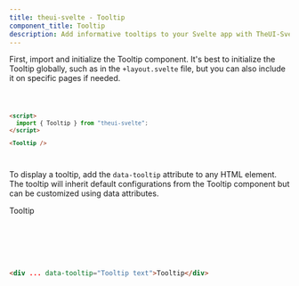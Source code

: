 ```yaml
---
title: theui-svelte - Tooltip
component_title: Tooltip
description: Add informative tooltips to your Svelte app with TheUI-Svelte's Tooltip component, providing users with contextual information.
---
```


<script lang="ts">
  import type { PageData } from "./$types";
  import DocContainer from "$lib/ui/doc/Container.svelte";
  import Head from "$lib/ui/doc/Head.svelte";
  import Block from "$lib/ui/doc/Block.svelte";
  import Code from "$lib/ui/doc/Code.svelte";
  import DataTable from "$lib/ui/doc/DataTable.svelte";
  import Example from "$lib/ui/doc/Example.svelte";
  import { Tooltip } from "theui-svelte";
  import { processID } from "$lib";

  export let data: PageData;
</script>

<DocContainer>
  <Head title="Tooltip" text="The Tooltip component provides a way to display informative text when users hover over or click on an element. It supports various positions, animations, and can be globally initialized or used on specific pages."/>
  <Block title="Setup">
  <p class="not-prose">First, import and initialize the Tooltip component. It's best to initialize the Tooltip globally, such as in the <code>+layout.svelte</code> file, but you can also include it on specific pages if needed.</p>
<Code title="Import">

```html
<script>
  import { Tooltip } from "theui-svelte";
</script>

<Tooltip />
```
</Code>
  </Block>

  <Block title="Usage">
    <p class="not-prose">To display a tooltip, add the <code>data-tooltip</code> attribute to any HTML element. The tooltip will inherit default configurations from the Tooltip component but can be customized using data attributes.</p>
    <Example title="Example with Button">
      <svelte:fragment slot="example">
        <div style="width: 100px; height: 100px;" class="bg-slate-300 text-center pt-8 mx-auto" data-tooltip="Tooltip text" data-tooltip-position="top">Tooltip</div>
      </svelte:fragment>
<div slot="code">

```html
<div ... data-tooltip="Tooltip text">Tooltip</div>
```
</div>
    </Example>
  </Block>

  <Block title="Tooltip Position">
    <p class="not-prose"> </p>
    <Example title="From Tooltip component">
      <svelte:fragment slot="example">
      </svelte:fragment>
<div slot="code">

```html

```
</div>
    </Example>
    <Example title="Using data attribute">
      <svelte:fragment slot="example">
      </svelte:fragment>
<div slot="code">

```html

```
</div>
    </Example>
  </Block>

  <Block title="Tooltip Animation">
    <p class="not-prose"> </p>
    <Example title="From Tooltip component">
      <svelte:fragment slot="example">
      </svelte:fragment>
<div slot="code">

```html

```
</div>
    </Example>
    <Example title="Using data attribute">
      <svelte:fragment slot="example">
      </svelte:fragment>
<div slot="code">

```html

```
</div>
    </Example>
  </Block>

  <Block title="Tooltip Event">
    <p class="not-prose"> </p>
    <Example title="From Tooltip component">
      <svelte:fragment slot="example">
      </svelte:fragment>
<div slot="code">

```html

```
</div>
    </Example>
    <Example title="Using data attribute">
      <svelte:fragment slot="example">
      </svelte:fragment>
<div slot="code">

```html

```
</div>
    </Example>
  </Block>

  <Block title="Tooltip Background">
    <p class="not-prose"> </p>
    <Example title="From Tooltip component">
      <svelte:fragment slot="example">
      </svelte:fragment>
<div slot="code">

```html

```
</div>
    </Example>
    <Example title="Using data attribute">
      <svelte:fragment slot="example">
      </svelte:fragment>
<div slot="code">

```html

```
</div>
    </Example>
  </Block>

  <Block title="Props">
    <DataTable data={data.component.props} hideText={true} mb=8 />
  </Block>


</DocContainer>